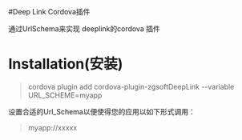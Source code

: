 ﻿#Deep Link Cordova插件

通过UrlSchema来实现 deeplink的cordova 插件  

# Installation(安装)  
> cordova plugin add cordova-plugin-zgsoftDeepLink --variable URL_SCHEME=myapp

设置合适的Url_Schema以便使得您的应用以如下形式调用：

> myapp://xxxxx    